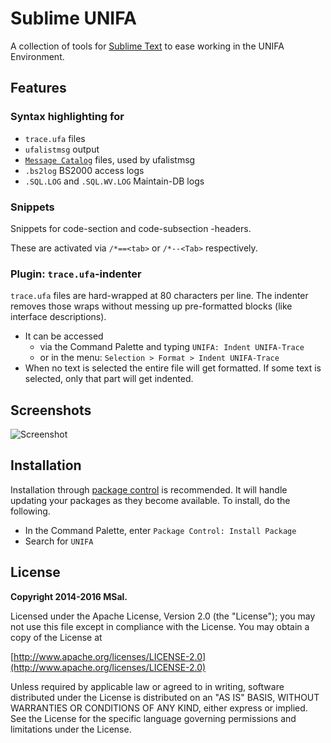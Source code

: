 # Sublime UNIFA
A collection of tools for [Sublime Text](http://www.sublimetext.com/) to ease working in the UNIFA Environment.

## Features

### Syntax highlighting for

* `trace.ufa` files
* `ufalistmsg` output
* [`Message Catalog`](http://www.gnu.org/software/libc/manual/html_node/The-message-catalog-files.html) files, used by ufalistmsg
* `.bs2log` BS2000 access logs
* `.SQL.LOG` and `.SQL.WV.LOG` Maintain-DB logs

### Snippets

Snippets for code-section and code-subsection -headers.

These are activated via `/*==<tab>` or `/*--<Tab>` respectively.


### Plugin: `trace.ufa`-indenter

`trace.ufa` files are hard-wrapped at 80 characters per line. The indenter removes those wraps without messing up pre-formatted blocks (like interface descriptions).

* It can be accessed
   * via the Command Palette and typing `UNIFA: Indent UNIFA-Trace`
   * or in the menu: `Selection > Format > Indent UNIFA-Trace`
* When no text is selected the entire file will get formatted.
  If some text is selected, only that part will get indented.


## Screenshots
![Screenshot](https://raw.githubusercontent.com/msal/sublime-ufa/raw/screen02.png)


## Installation
Installation through [package control](http://wbond.net/sublime_packages/package_control) is recommended. It will handle updating your packages as they become available. To install, do the following.

* In the Command Palette, enter `Package Control: Install Package`
* Search for `UNIFA`


## License
**Copyright 2014-2016 MSal.**

Licensed under the Apache License, Version 2.0 (the "License");
you may not use this file except in compliance with the License.
You may obtain a copy of the License at

[http://www.apache.org/licenses/LICENSE-2.0](http://www.apache.org/licenses/LICENSE-2.0)

Unless required by applicable law or agreed to in writing, software
distributed under the License is distributed on an "AS IS" BASIS,
WITHOUT WARRANTIES OR CONDITIONS OF ANY KIND, either express or implied.
See the License for the specific language governing permissions and
limitations under the License.

